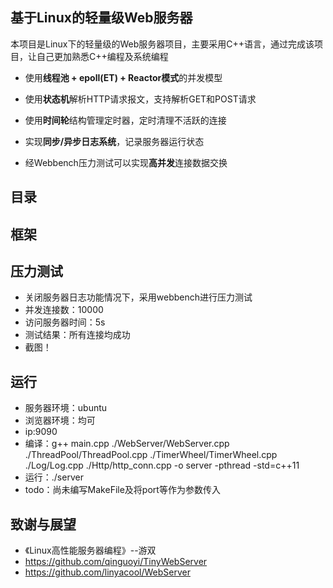 ## 基于Linux的轻量级Web服务器
本项目是Linux下的轻量级的Web服务器项目，主要采用C++语言，通过完成该项目，让自己更加熟悉C++编程及系统编程

 - 使用**线程池 + epoll(ET) + Reactor模式**的并发模型
 
 - 使用**状态机**解析HTTP请求报文，支持解析GET和POST请求
  
 - 使用**时间轮**结构管理定时器，定时清理不活跃的连接
   
 - 实现**同步/异步日志系统**，记录服务器运行状态

 - 经Webbench压力测试可以实现**高并发**连接数据交换

## 目录
## 框架
## 压力测试

 - 关闭服务器日志功能情况下，采用webbench进行压力测试
 - 并发连接数：10000
 - 访问服务器时间：5s
 - 测试结果：所有连接均成功
 - 截图！
## 运行
 - 服务器环境：ubuntu
 - 浏览器环境：均可 		
 - ip:9090
 - 编译：g++ main.cpp ./WebServer/WebServer.cpp ./ThreadPool/ThreadPool.cpp ./TimerWheel/TimerWheel.cpp ./Log/Log.cpp ./Http/http_conn.cpp -o server -pthread -std=c++11
 - 运行：./server
 - todo：尚未编写MakeFile及将port等作为参数传入

## 致谢与展望

 - 《Linux高性能服务器编程》--游双
 - https://github.com/qinguoyi/TinyWebServer
 - https://github.com/linyacool/WebServer
